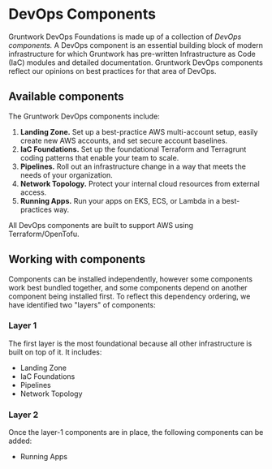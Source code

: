 # DevOps Components

Gruntwork DevOps Foundations is made up of a collection of _DevOps components._ A DevOps component is an essential building block of modern infrastructure for which Gruntwork has pre-written Infrastructure as Code (IaC) modules and detailed documentation. Gruntwork DevOps components reflect our opinions on best practices for that area of DevOps.

## Available components

The Gruntwork DevOps components include:

1. **Landing Zone.** Set up a best-practice AWS multi-account setup, easily create new AWS accounts, and set secure account baselines.
1. **IaC Foundations.** Set up the foundational Terraform and Terragrunt coding patterns that enable your team to scale.
1. **Pipelines.** Roll out an infrastructure change in a way that meets the needs of your organization.
1. **Network Topology.** Protect your internal cloud resources from external access.
1. **Running Apps.** Run your apps on EKS, ECS, or Lambda in a best-practices way.

All DevOps components are built to support AWS using Terraform/OpenTofu.

## Working with components

Components can be installed independently, however some components work best bundled together, and some components depend on another component being installed first. To reflect this dependency ordering, we have identified two "layers" of components:

### Layer 1

The first layer is the most foundational because all other infrastructure is built on top of it. It includes:

- Landing Zone
- IaC Foundations
- Pipelines
- Network Topology

### Layer 2

Once the layer-1 components are in place, the following components can be added:

- Running Apps
